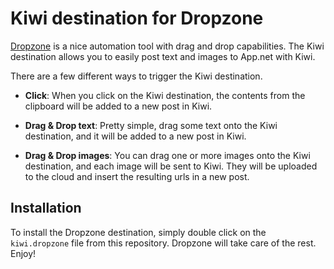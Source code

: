 # Kiwi destination for Dropzone

[Dropzone](http://jwurl.net/13QD4Xu) is a nice automation tool with drag and drop capabilities. The Kiwi destination allows you to easily post text and images to App.net with Kiwi. 

There are a few different ways to trigger the Kiwi destination. 

* **Click**: When you click on the Kiwi destination, the contents from the clipboard will be added to a new post in Kiwi. 

* **Drag & Drop text**: Pretty simple, drag some text onto the Kiwi destination, and it will be added to a new post in Kiwi. 

* **Drag & Drop images**: You can drag one or more images onto the Kiwi destination, and each image will be sent to Kiwi. They will be uploaded to the cloud and insert the resulting urls in a new post. 


## Installation

To install the Dropzone destination, simply double click on the `kiwi.dropzone` file from this repository. Dropzone will take care of the rest. Enjoy!

